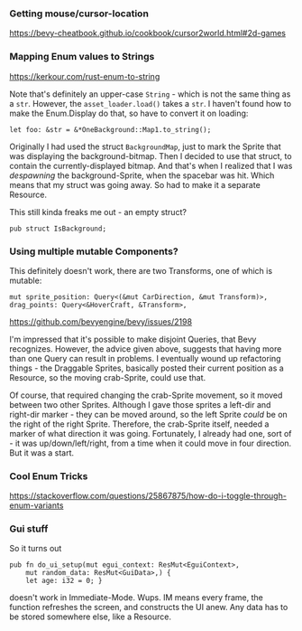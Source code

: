 ### Getting mouse/cursor-location

https://bevy-cheatbook.github.io/cookbook/cursor2world.html#2d-games

### Mapping Enum values to Strings

https://kerkour.com/rust-enum-to-string

Note that's definitely an upper-case `String` - which is not the same
thing as a `str`. However, the `asset_loader.load()` takes a `str`.
I haven't found how to make the Enum.Display do that, so have to
convert it on loading:

    let foo: &str = &*OneBackground::Map1.to_string();

Originally I had used the struct `BackgroundMap`, just to mark the Sprite that
was displaying the background-bitmap. Then I decided to use that struct, to
contain the currently-displayed bitmap. And that's when I realized that I was
*despawning* the background-Sprite, when the spacebar was hit. Which means that
my struct was going away. So had to make it a separate Resource.

This still kinda freaks me out - an empty struct?

    pub struct IsBackground;

### Using multiple mutable Components?
This definitely doesn't work, there are two Transforms, one of which is mutable:

    mut sprite_position: Query<(&mut CarDirection, &mut Transform)>,
    drag_points: Query<&HoverCraft, &Transform>,

https://github.com/bevyengine/bevy/issues/2198

I'm impressed that it's possible to make disjoint Queries, that Bevy recognizes. However, the
advice given above, suggests that having more than one Query can result in problems. I eventually
wound up refactoring things - the Draggable Sprites, basically posted their current
position as a Resource, so the moving crab-Sprite, could use that.

Of course, that required changing the crab-Sprite movement, so it moved between two other Sprites.
Although I gave those sprites a left-dir and right-dir marker - they can be moved around, so
the left Sprite *could* be on the right of the right Sprite. Therefore, the crab-Sprite itself,
needed a marker of what direction it was going. Fortunately, I already had one, sort of -
it was up/down/left/right, from a time when it could move in four direction. But it was a start.

### Cool Enum Tricks

https://stackoverflow.com/questions/25867875/how-do-i-toggle-through-enum-variants

### Gui stuff

So it turns out

    pub fn do_ui_setup(mut egui_context: ResMut<EguiContext>,
        mut random_data: ResMut<GuiData>,) {
        let age: i32 = 0; }

doesn't work in Immediate-Mode. Wups. IM means every frame,
the function refreshes the screen, and constructs the UI anew.
Any data has to be stored somewhere else, like a Resource.
